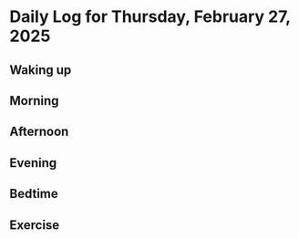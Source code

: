 # Daily Log for Thursday, February 27, 2025

## Waking up

## Morning

## Afternoon

## Evening

## Bedtime

## Exercise
